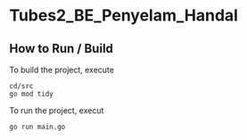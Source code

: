 # Tubes2_BE_Penyelam_Handal

## How to Run / Build

To build the project, execute
```
cd/src
go mod tidy
```

To run the project, execut
```
go run main.go
```